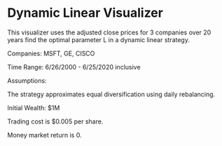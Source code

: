 # Dynamic Linear Visualizer

This visualizer uses the adjusted close prices for 3 companies over 20 years find the optimal parameter L in a dynamic linear strategy.

Companies: MSFT, GE, CISCO

Time Range: 6/26/2000 - 6/25/2020 inclusive

Assumptions:

The strategy approximates equal diversification using daily rebalancing.

Initial Wealth: $1M

Trading cost is $0.005 per share.

Money market return is 0.
